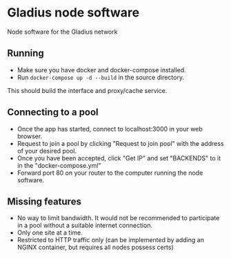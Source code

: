 # Gladius node software
Node software for the Gladius network

## Running
- Make sure you have docker and docker-compose installed.
- Run `docker-compose up -d --build` in the source directory.

This should build the interface and proxy/cache service.

## Connecting to a pool
- Once the app has started, connect to localhost:3000 in your web browser. 
- Request to join a pool by clicking "Request to join pool" with the address of your desired pool.
- Once you have been accepted, click "Get IP" and set "BACKENDS" to it in the "docker-compose.yml"
- Forward port 80 on your router to the computer running the node software.

## Missing features
- No way to limit bandwidth. It would not be recommended to participate in a pool without a suitable internet connection.
- Only one site at a time.
- Restricted to HTTP traffic only (can be implemented by adding an NGINX container, but requires all nodes possess certs)
